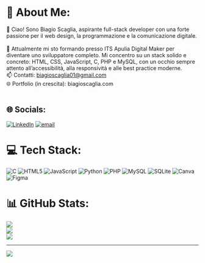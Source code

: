 # 💫 About Me:
👋 Ciao! Sono Biagio Scaglia, aspirante full-stack developer con una forte passione per il web design, la programmazione e la comunicazione digitale.<br><br>🎯 Attualmente mi sto formando presso ITS Apulia Digital Maker per diventare uno sviluppatore completo. Mi concentro su un stack solido e concreto: HTML, CSS, JavaScript, C, PHP e MySQL, con un occhio sempre attento all’accessibilità, alla responsività e alle best practice moderne.<br>📫 Contatti: biagioscaglia01@gmail.com<br>🌐 Portfolio (in crescita): biagioscaglia.com<br><br>


## 🌐 Socials:
[![LinkedIn](https://img.shields.io/badge/LinkedIn-%230077B5.svg?logo=linkedin&logoColor=white)](https://linkedin.com/in/biagio-scaglia) [![email](https://img.shields.io/badge/Email-D14836?logo=gmail&logoColor=white)](mailto:biagioscaglia01@gmail.com) 

# 💻 Tech Stack:
![C](https://img.shields.io/badge/c-%2300599C.svg?style=for-the-badge&logo=c&logoColor=white) ![HTML5](https://img.shields.io/badge/html5-%23E34F26.svg?style=for-the-badge&logo=html5&logoColor=white) ![JavaScript](https://img.shields.io/badge/javascript-%23323330.svg?style=for-the-badge&logo=javascript&logoColor=%23F7DF1E) ![Python](https://img.shields.io/badge/python-3670A0?style=for-the-badge&logo=python&logoColor=ffdd54) ![PHP](https://img.shields.io/badge/php-%23777BB4.svg?style=for-the-badge&logo=php&logoColor=white) ![MySQL](https://img.shields.io/badge/mysql-4479A1.svg?style=for-the-badge&logo=mysql&logoColor=white) ![SQLite](https://img.shields.io/badge/sqlite-%2307405e.svg?style=for-the-badge&logo=sqlite&logoColor=white) ![Canva](https://img.shields.io/badge/Canva-%2300C4CC.svg?style=for-the-badge&logo=Canva&logoColor=white) ![Figma](https://img.shields.io/badge/figma-%23F24E1E.svg?style=for-the-badge&logo=figma&logoColor=white)
# 📊 GitHub Stats:
![](https://github-readme-stats.vercel.app/api?username=biagio-scaglia&theme=dark&hide_border=false&include_all_commits=false&count_private=false)<br/>
![](https://nirzak-streak-stats.vercel.app/?user=biagio-scaglia&theme=dark&hide_border=false)<br/>
![](https://github-readme-stats.vercel.app/api/top-langs/?username=biagio-scaglia&theme=dark&hide_border=false&include_all_commits=false&count_private=false&layout=compact)

---
[![](https://visitcount.itsvg.in/api?id=biagio-scaglia&icon=0&color=0)](https://visitcount.itsvg.in)

<!-- Proudly created with GPRM ( https://gprm.itsvg.in ) -->
